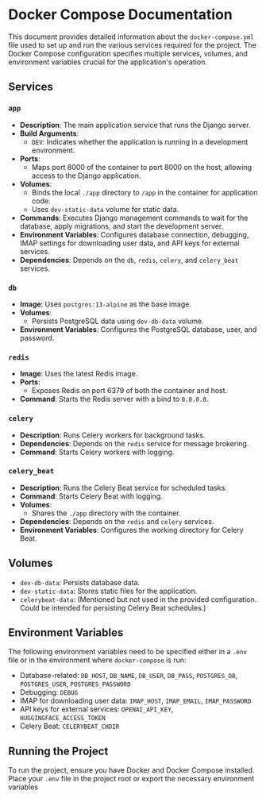 # Docker Compose Documentation

This document provides detailed information about the `docker-compose.yml` file used to set up and run the various services required for the project. The Docker Compose configuration specifies multiple services, volumes, and environment variables crucial for the application's operation.

## Services

### `app`

- **Description**: The main application service that runs the Django server.
- **Build Arguments**:
  - `DEV`: Indicates whether the application is running in a development environment.
- **Ports**:
  - Maps port 8000 of the container to port 8000 on the host, allowing access to the Django application.
- **Volumes**:
  - Binds the local `./app` directory to `/app` in the container for application code.
  - Uses `dev-static-data` volume for static data.
- **Commands**: Executes Django management commands to wait for the database, apply migrations, and start the development server.
- **Environment Variables**: Configures database connection, debugging, IMAP settings for downloading user data, and API keys for external services.
- **Dependencies**: Depends on the `db`, `redis`, `celery`, and `celery_beat` services.

### `db`

- **Image**: Uses `postgres:13-alpine` as the base image.
- **Volumes**:
  - Persists PostgreSQL data using `dev-db-data` volume.
- **Environment Variables**: Configures the PostgreSQL database, user, and password.

### `redis`

- **Image**: Uses the latest Redis image.
- **Ports**:
  - Exposes Redis on port 6379 of both the container and host.
- **Command**: Starts the Redis server with a bind to `0.0.0.0`.

### `celery`

- **Description**: Runs Celery workers for background tasks.
- **Dependencies**: Depends on the `redis` service for message brokering.
- **Command**: Starts Celery workers with logging.

### `celery_beat`

- **Description**: Runs the Celery Beat service for scheduled tasks.
- **Command**: Starts Celery Beat with logging.
- **Volumes**:
  - Shares the `./app` directory with the container.
- **Dependencies**: Depends on the `redis` and `celery` services.
- **Environment Variables**: Configures the working directory for Celery Beat.

## Volumes

- `dev-db-data`: Persists database data.
- `dev-static-data`: Stores static files for the application.
- `celerybeat-data`: (Mentioned but not used in the provided configuration. Could be intended for persisting Celery Beat schedules.)

## Environment Variables

The following environment variables need to be specified either in a `.env` file or in the environment where `docker-compose` is run:

- Database-related: `DB_HOST`, `DB_NAME`, `DB_USER`, `DB_PASS`, `POSTGRES_DB`, `POSTGRES_USER`, `POSTGRES_PASSWORD`
- Debugging: `DEBUG`
- IMAP for downloading user data: `IMAP_HOST`, `IMAP_EMAIL`, `IMAP_PASSWORD`
- API keys for external services: `OPENAI_API_KEY`, `HUGGINGFACE_ACCESS_TOKEN`
- Celery Beat: `CELERYBEAT_CHDIR`

## Running the Project

To run the project, ensure you have Docker and Docker Compose installed. Place your `.env` file in the project root or export the necessary environment variables